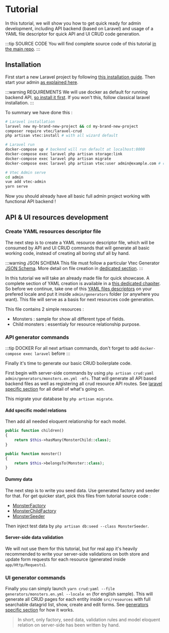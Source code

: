 # Tutorial

In this tutorial, we will show you how to get quick ready for admin development, including API backend (based on Laravel) and usage of a YAML file descriptor for quick API and UI CRUD code generation.

:::tip SOURCE CODE
You will find complete source code of this tutorial [in the main repo](https://github.com/okami101/vtec-admin/tree/master/examples/tutorial).
:::

## Installation

First start a new Laravel project by following [this installation guide](laravel#installation).
Then start your admin [as explained here](laravel#run-admin-ui).

:::warning REQUIREMENTS
We will use docker as default for running backend API, [so install it first](https://www.docker.com/get-started).
If you won't this, follow classical laravel installation.
:::

To summary we have done this :

```sh
# Laravel installation
laravel new my-brand-new-project && cd my-brand-new-project
composer require vtec/laravel-crud
php artisan vtec:install # with all wizard default

# Laravel run
docker-compose up # backend will run default at localhost:8000
docker-compose exec laravel php artisan storage:link
docker-compose exec laravel php artisan migrate
docker-compose exec laravel php artisan vtec:user admin@example.com # create admin user

# Vtec Admin serve
cd admin
vue add vtec-admin
yarn serve
```

Now you should already have all basic full admin project working with functional API backend !

## API & UI resources development

### Create YAML resources descriptor file

The next step is to create a YAML resource descriptor file, which will be consumed by API and UI CRUD commands that will generate all basic working code, instead of creating all boring stuf all by hand.  

:::warning JSON SCHEMA
This file must follow a particular Vtec Generator [JSON Schema](https://json-schema.org/). More detail on file creation in [dedicated section](generators#yaml).
:::

In this tutorial we will take an already made file for quick showcase. A complete section of YAML creation is available in a [this dedicated chapiter](generators#yaml).  
So before we continue, take one of this [YAML files descriptors](https://github.com/okami101/vtec-admin/tree/master/examples/tutorial/admin/generators) on your prefered locale and put it inside `admin/generators` folder (or anywhere you want). This file will serve as a basis for next resources code generation.

This file contains 2 simple resources :

* Monsters : sample for show all different type of fields.
* Child monsters : essentialy for resource relationship purpose.

### API generator commands

:::tip DOCKER
For all next artisan commands, don't forget to add `docker-compose exec laravel` before
:::

Finally it's time to generate our basic CRUD boilerplate code.

First begin with server-side commands by using `php artisan crud:yaml admin/generators/monsters.en.yml -mfs`. That will generate all API based backend files as well as registering all crud resource API routes. See [laravel specific section](guide/laravel#crud) for all detail of what's going on.

This migrate your database by `php artisan migrate`.

#### Add specific model relations

Then add all needed eloquent relationship for each model.

<code-heading type="php" path="app/Monster.php"></code-heading>
```php
public function children()
{
    return $this->hasMany(MonsterChild::class);
}
```

<code-heading type="php" path="app/MonsterChild.php"></code-heading>
```php
public function monster()
{
    return $this->belongsTo(Monster::class);
}
```

#### Dummy data

The next step is to write you seed data. Use generated factory and seeder for that. For get quicker start, pick this files from tutorial source code :

* [MonsterFactory](https://github.com/okami101/vtec-admin/blob/master/examples/tutorial/database/factories/MonsterFactory.php)
* [MonsterChildFactory](https://github.com/okami101/vtec-admin/blob/master/examples/tutorial/database/factories/MonsterChildFactory.php)
* [MonsterSeeder](https://github.com/okami101/vtec-admin/blob/master/examples/tutorial/database/seeds/MonsterSeeder.php)

Then inject test data by `php artisan db:seed --class MonsterSeeder`.

#### Server-side data validation

We will not use them for this tutorial, but for real app it's heavily recommended to write your server-side validations on both store and update form requests for each resource (generated inside `app/Http/Requests`).

### UI generator commands

Finally you can simply launch `yarn crud:yaml --file generators/monsters.en.yml --locale en` (for english sample). This will generate all CRUD pages for each entity inside `src/resources` with full searchable datagrid list, show, create and edit forms. See [generators specific section](guide/generators#ui) for how it works.

> In short, only factory, seed data, validation rules and model eloquent relation on server-side has been written by hand.
